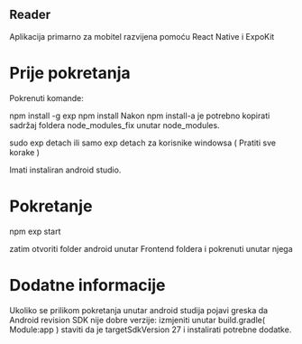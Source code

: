 ## Reader
Aplikacija primarno za mobitel razvijena pomoću React Native i ExpoKit

# Prije pokretanja

Pokrenuti komande:

npm install -g exp
npm install
Nakon npm install-a je potrebno kopirati sadržaj foldera node_modules_fix unutar node_modules.

sudo exp detach ili samo exp detach za korisnike windowsa
( Pratiti sve korake )

Imati instaliran android studio.



# Pokretanje

npm exp start

zatim otvoriti folder android unutar Frontend foldera i pokrenuti unutar njega

# Dodatne informacije

Ukoliko se prilikom pokretanja unutar android studija pojavi greska da Android revision SDK nije dobre verzije:
  izmjeniti unutar build.gradle( Module:app ) staviti da je targetSdkVersion 27 i instalirati potrebne dodatke.
